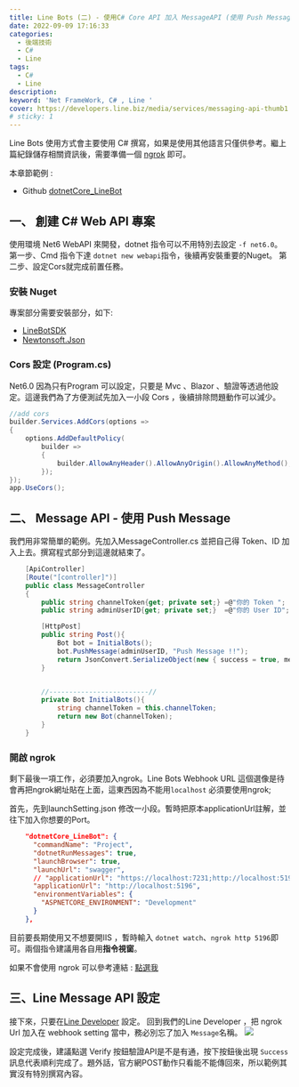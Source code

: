 ```yaml
---
title: Line Bots (二) - 使用C# Core API 加入 MessageAPI (使用 Push Message)
date: 2022-09-09 17:16:33
categories: 
  - 後端技術
  - C#
  - Line
tags: 
  - C#
  - Line
description:
keyword: 'Net FrameWork, C# , Line '
cover: https://developers.line.biz/media/services/messaging-api-thumb1.png
# sticky: 1
---
```


Line Bots 使用方式會主要使用 C# 撰寫，如果是使用其他語言只僅供參考。繼上篇紀錄儲存相關資訊後，需要準備一個 [ngrok](/2022/08/11/Note/ngrok/) 即可。

本章節範例 : 
- Github [dotnetCore_LineBot](https://github.com/JontCont/dotnetCore_LineBot)

## 一、 創建 C# Web API 專案
使用環境 Net6 WebAPI 來開發，dotnet 指令可以不用特別去設定 ```-f net6.0```。
第一步、Cmd 指令下達 ```dotnet new webapi```指令，後續再安裝重要的Nuget。
第二步、設定Cors就完成前置任務。

### 安裝 Nuget
專案部分需要安裝部分，如下:
- [LineBotSDK](https://www.nuget.org/packages/LineBotSDK)
- [Newtonsoft.Json](https://www.nuget.org/packages/Newtonsoft.Json/13.0.2-beta2)

### Cors 設定 (Program.cs) 
Net6.0 因為只有Program 可以設定，只要是 Mvc 、Blazor 、驗證等透過他設定。這邊我們為了方便測試先加入一小段 Cors ，後續排除問題動作可以減少。

```cs
//add cors
builder.Services.AddCors(options =>
{
    options.AddDefaultPolicy(
        builder =>
        {
            builder.AllowAnyHeader().AllowAnyOrigin().AllowAnyMethod();
        });
});
app.UseCors();
```

## 二、 Message API - 使用 Push Message 
我們用非常簡單的範例。先加入MessageController.cs 並把自己得 Token、ID 加入上去。撰寫程式部分到這邊就結束了。
```cs
    [ApiController]
    [Route("[controller]")]
    public class MessageController
    {
        public string channelToken{get; private set;} =@"你的 Token ";
        public string adminUserID{get; private set;}  =@"你的 User ID";

        [HttpPost]
        public string Post(){
            Bot bot = InitialBots();
            bot.PushMessage(adminUserID, "Push Message !!");
            return JsonConvert.SerializeObject(new { success = true, message = "" });
        }


        //-------------------------//
        private Bot InitialBots(){
            string channelToken = this.channelToken;
            return new Bot(channelToken);
        }
    }
```
### 開啟 ngrok 
剩下最後一項工作，必須要加入ngrok。Line Bots Webhook URL 這個選像是待會再把ngrok網址貼在上面，這東西因為不能用```localhost``` 必須要使用ngrok;

首先，先到launchSetting.json 修改一小段。暫時把原本applicationUrl註解，並往下加入你想要的Port。
```json
    "dotnetCore_LineBot": {
      "commandName": "Project",
      "dotnetRunMessages": true,
      "launchBrowser": true,
      "launchUrl": "swagger",
      // "applicationUrl": "https://localhost:7231;http://localhost:5196",
      "applicationUrl": "http://localhost:5196",
      "environmentVariables": {
        "ASPNETCORE_ENVIRONMENT": "Development"
      }
    },
```

目前要長期使用又不想要開IIS ，暫時輸入 ```dotnet watch```、```ngrok http 5196```即可。兩個指令建議用各自用**指令視窗**。

如果不會使用 ngrok 可以參考連結 : [點選我](/2022/08/11/Note/ngrok/)

## 三、Line Message API 設定
接下來，只要在[Line Developer](https://developers.line.biz/zh-hant/) 設定。
回到我們的Line Developer ，把 ngrok Url 加入在 webhook setting 當中，務必別忘了加入 ```Message```名稱。 
![](/img/dotnet/Line/Snipaste_2022-09-09_17-16-33.png)

設定完成後，建議點選 Verify 按鈕驗證API是不是有通，按下按鈕後出現 ```Success ```訊息代表順利完成了。題外話，官方網POST動作只看能不能傳回來，所以範例其實沒有特別撰寫內容。






